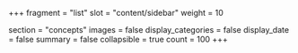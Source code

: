 +++
fragment = "list"
slot = "content/sidebar"
weight = 10

section = "concepts"
images = false
display_categories = false
display_date = false
summary = false
collapsible = true
count = 100
+++